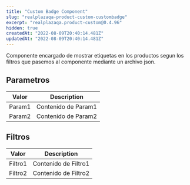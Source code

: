 ```yaml
---
title: "Custom Badge Component"
slug: "realplazaqa-product-custom-custombadge"
excerpt: "realplazaqa.product-custom@0.4.96"
hidden: true
createdAt: "2022-08-09T20:40:14.481Z"
updatedAt: "2022-08-09T20:40:14.481Z"
---
```

Componente encargado de mostrar etiquetas en los productos segun los filtros que pasemos al componente mediante un archivo json.

## Parametros

| Valor | Description |
| ------------- | ------------- |
| Param1 | Contenido de Param1  |
| Param2 | Contenido de Param2  |

## Filtros

| Valor | Description |
| ------------- | ------------- |
| Filtro1 | Contenido de Filtro1  |
| Filtro2 | Contenido de Filtro2  |